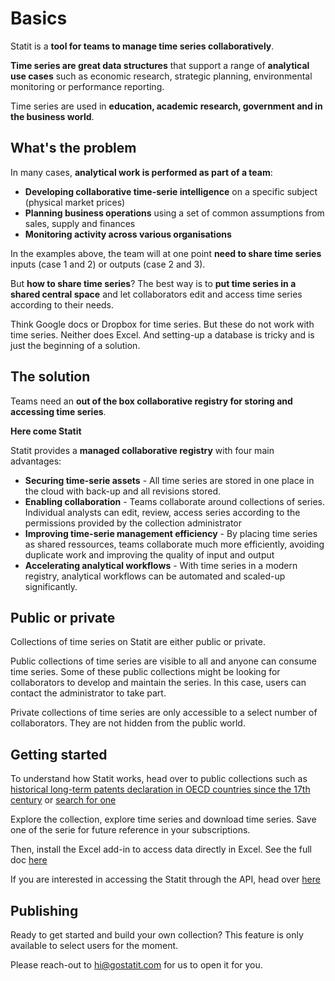 # Basics

Statit is a **tool for teams to manage time series collaboratively**.

**Time series are great data structures** that support a range of **analytical use cases** such as economic research, strategic planning, environmental monitoring or performance reporting.

Time series are used in **education, academic research, government and in the business world**.


## What's the problem

In many cases, **analytical work is performed as part of a team**:

- **Developing collaborative time-serie intelligence** on a specific subject (physical market prices)
- **Planning business operations** using a set of common assumptions from sales, supply and finances
- **Monitoring activity across various organisations**

In the examples above, the team will at one point **need to share time series** inputs (case 1 and 2) or outputs (case 2 and 3).

But **how to share time series**? The best way is to **put time series in a shared central space** and let collaborators edit and access time series according to their needs.

Think Google docs or Dropbox for time series. But these do not work with time series. Neither does Excel. And setting-up a database is tricky and is just the beginning of a solution.


## The solution

Teams need an **out of the box collaborative registry for storing and accessing time series**.

**Here come Statit**

Statit provides a **managed collaborative registry** with four main advantages:

- **Securing time-serie assets** - All time series are stored in one place in the cloud with back-up and all revisions stored.
- **Enabling collaboration** - Teams collaborate around collections of series. Individual analysts can edit, review, access series according to the permissions provided by the collection administrator
- **Improving time-serie management efficiency** - By placing time series as shared ressources, teams collaborate much more efficiently, avoiding duplicate work and improving the quality of input and output
- **Accelerating analytical workflows** - With time series in a modern registry, analytical workflows can be  automated and scaled-up significantly.


## Public or private

Collections of time series on Statit are either public or private.

Public collections of time series are visible to all and anyone can consume time series. Some of these public collections might be looking for collaborators to develop and maintain the series. In this case, users can contact the administrator to take part.

Private collections of time series are only accessible to a select number of collaborators. They are not hidden from the public world.



## Getting started

To understand how Statit works, head over to public collections such as [historical long-term patents declaration in OECD countries since the 17th century](https://gostatit.com/cdi/patents) or [search for one](https://gostatit.com/search)

Explore the collection, explore time series and download time series. Save one of the serie for future reference in your subscriptions.

Then, install the Excel add-in to access data directly in Excel. See the full doc [here](gs_excel.md)

If you are interested in accessing the Statit through the API, head over [here](gs_api.md)


## Publishing

Ready to get started and build your own collection? This feature is only available to select users for the moment.

Please reach-out to [hi@gostatit.com](mailto:hi@gostatit.com) for us to open it for you.
